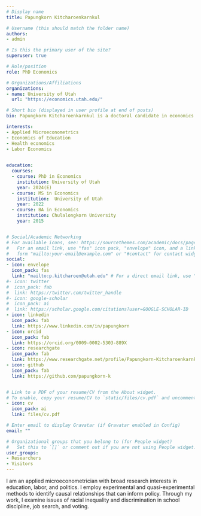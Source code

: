 ```yaml
---
# Display name
title: Papungkorn Kitcharoenkarnkul

# Username (this should match the folder name)
authors:
- admin

# Is this the primary user of the site?
superuser: true

# Role/position
role: PhD Economics

# Organizations/Affiliations
organizations:
- name: University of Utah
  url: "https://economics.utah.edu/"

# Short bio (displayed in user profile at end of posts)
bio: Papungkorn Kitcharoenkarnkul is a doctoral candidate in economics at the University of Utah. My research interest lies educational, health, and labor economics.

interests:
- Applied Microeconometrics
- Economics of Education
- Health economics
- Labor Economics
 

education:
  courses:
  - course: PhD in Economics
    institution: University of Utah
    year: 2024(E)
  - course: MS in Economics
    institution:  University of Utah
    year: 2022  
  - course: BA in Economics
    institution: Chulalongkorn University
    year: 2015


# Social/Academic Networking
# For available icons, see: https://sourcethemes.com/academic/docs/page-builder/#icons
#   For an email link, use "fas" icon pack, "envelope" icon, and a link in the
#   form "mailto:your-email@example.com" or "#contact" for contact widget.
social:
- icon: envelope
  icon_pack: fas
  link: "mailto:p.kitcharoen@utah.edu" # For a direct email link, use "mailto:test@example.org".
#- icon: twitter
#  icon_pack: fab
#  link: https://twitter.com/twitter_handle
#- icon: google-scholar
#  icon_pack: ai
#  link: https://scholar.google.com/citations?user=GOOGLE-SCHOLAR-ID
- icon: linkedin
  icon_pack: fab
  link: https://www.linkedin.com/in/papungkorn
- icon: orcid
  icon_pack: fab
  link: https://orcid.org/0009-0002-5303-889X
- icon: researchgate
  icon_pack: fab
  link: https://www.researchgate.net/profile/Papungkorn-Kitcharoenkarnkul
- icon: github
  icon_pack: fab
  link: https://github.com/papungkorn-k


# Link to a PDF of your resume/CV from the About widget.
# To enable, copy your resume/CV to `static/files/cv.pdf` and uncomment the lines below.
- icon: cv
  icon_pack: ai
  link: files/cv.pdf

# Enter email to display Gravatar (if Gravatar enabled in Config)
email: ""

# Organizational groups that you belong to (for People widget)
#   Set this to `[]` or comment out if you are not using People widget.
user_groups:
- Researchers
- Visitors
---
```


I am an applied microeconometrician with broad research interests in education, labor, and politics. I employ experimental and quasi-experimental methods to identify causal relationships that can inform policy. Through my work, I examine issues of racial inequality and discrimination in school discipline, job search, and voting.